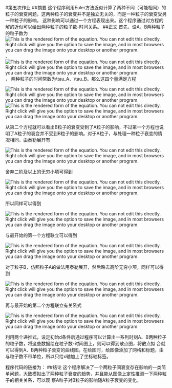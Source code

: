 #第五次作业
##摘要
这个程序利用Euler方法近似计算了两种不同（可能相同）的粒子的衰变问题，这两种粒子的衰变并不是独立无关的，而是一种粒子的衰变受另一种粒子的影响，
这种影响可以通过一个方程表现出来。这个程序通过对方程的解的近似可以绘出两种粒子的粒子数-时间关系。
##正文
首先，设A，B两种粒子的粒子数为<img id="equationview" name="equationview" title="This is the rendered form of the equation. You can not edit this directly. Right click will give you the option to save the image, and in most browsers you can drag the image onto your desktop or another program." src="http://latex.codecogs.com/gif.latex?N_A">、
<img id="equationview" name="equationview" title="This is the rendered form of the equation. You can not edit this directly. Right click will give you the option to save the image, and in most browsers you can drag the image onto your desktop or another program." src="http://latex.codecogs.com/gif.latex?N_B">，
两种粒子的时间常数为\tau_A、\tau_B。那么这四个量满足方程

<img id="equationview" name="equationview" title="This is the rendered form of the equation. You can not edit this directly. Right click will give you the option to save the image, and in most browsers you can drag the image onto your desktop or another program." src="http://latex.codecogs.com/gif.latex?%5Cfrac%7BdN_A%7D%7Bdt%7D%3D-%5Cfrac%7BN_A%7D%7B%5Ctau_A%7D">

<img id="equationview" name="equationview" title="This is the rendered form of the equation. You can not edit this directly. Right click will give you the option to save the image, and in most browsers you can drag the image onto your desktop or another program." src="http://latex.codecogs.com/gif.latex?%5Cfrac%7BdN_A%7D%7Bdt%7D%3D%5Cfrac%7BN_A%7D%7B%5Ctau_A%7D-%5Cfrac%7BN_B%7D%7B%5Ctau_B%7D">

从第二个方程就可以看出B粒子的衰变受到了A粒子的影响，不过第一个方程也说明了A粒子的衰变并不受到B粒子的影响。对于A粒子，与处理一种粒子衰变的情况相同，由泰勒展开有

<img id="equationview" name="equationview" title="This is the rendered form of the equation. You can not edit this directly. Right click will give you the option to save the image, and in most browsers you can drag the image onto your desktop or another program." src="http://latex.codecogs.com/gif.latex?N_A%28%5CDelta%20t%29%3DN_A%280%29&amp;plus;%5Cfrac%7BdN_A%7D%7Bdt%7D%5CDelta%20t&amp;plus;%5Cfrac%7B1%7D%7B2%7D%5Cfrac%7Bd%5E2%20N_A%7D%7Bdt%5E2%7D%28%5CDelta%20t%29%5E2&amp;plus;%5Ccdots">

舍弃二阶及以上的无穷小项可得到

<img id="equationview" name="equationview" title="This is the rendered form of the equation. You can not edit this directly. Right click will give you the option to save the image, and in most browsers you can drag the image onto your desktop or another program." src="http://latex.codecogs.com/gif.latex?N_A%28%5CDelta%20t%29%3DN_A%280%29&amp;plus;%5Cfrac%7BdN_A%7D%7Bdt%7D%5CDelta%20t">

所以同样可以得到

<img id="equationview" name="equationview" title="This is the rendered form of the equation. You can not edit this directly. Right click will give you the option to save the image, and in most browsers you can drag the image onto your desktop or another program." src="http://latex.codecogs.com/gif.latex?N_A%28t&amp;plus;%5CDelta%20t%29%3DN_A%28t%29&amp;plus;%5Cfrac%7BdN_A%7D%7Bdt%7D%5CDelta%20t">

与最开始的第一个方程联立可以得到

<img id="equationview" name="equationview" title="This is the rendered form of the equation. You can not edit this directly. Right click will give you the option to save the image, and in most browsers you can drag the image onto your desktop or another program." src="http://latex.codecogs.com/gif.latex?N_A%28t&amp;plus;%5CDelta%20t%29%3DN_A%28t%29-%5Cfrac%7BN_A%28t%29%7D%7B%5Ctau_A%7D%5CDelta%20t">

对于粒子B，仿照粒子A的做法用泰勒展开，然后略去高阶无穷小项，同样可以得到

<img id="equationview" name="equationview" title="This is the rendered form of the equation. You can not edit this directly. Right click will give you the option to save the image, and in most browsers you can drag the image onto your desktop or another program." src="http://latex.codecogs.com/gif.latex?N_A%28t&amp;plus;%5CDelta%20t%29%3DN_B%28t%29&amp;plus;%5Cfrac%7BdN_B%7D%7Bdt%7D%5CDelta%20t">

再与最开始的第二个方程联立有关系式

<img id="equationview" name="equationview" title="This is the rendered form of the equation. You can not edit this directly. Right click will give you the option to save the image, and in most browsers you can drag the image onto your desktop or another program." src="http://latex.codecogs.com/gif.latex?N_B%28t&amp;plus;%5CDelta%20t%29%3DN_B%28t%29&amp;plus;%5Cfrac%7BN_A%28t%29%7D%7B%5Ctau_A%7D%5CDelta%20t-%5Cfrac%7BN_B%28t%29%7D%7B%5Ctau_B%7D%5CDelta%20t">

利用两个递推式，设定初始d条件后通过程序可以计算出一系列时刻A、B两种粒子的粒子数，将这些数据绘在粒子数-时间图上，则可以得到散点图，将散点拟
合就可以得到A、B两种粒子衰变的曲线图。在绘图时，给图像添加了网格和标题，由与粒子数不带单位，所以只给x轴加上了坐标轴标签。

程序代码的链接为：
##结论
这个程序解决了一个两粒子间衰变存在影响的一类简单问题，大致模拟出了两种粒子衰变的趋势，并且能从图像上定性推测一下两种粒子的相关关系，可以观
察A粒子对B粒子的影响随A粒子衰变的变化。





